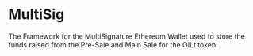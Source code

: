 # MultiSig

The Framework for the MultiSignature Ethereum Wallet used to store the funds raised from the Pre-Sale and Main Sale for the OILt token.
